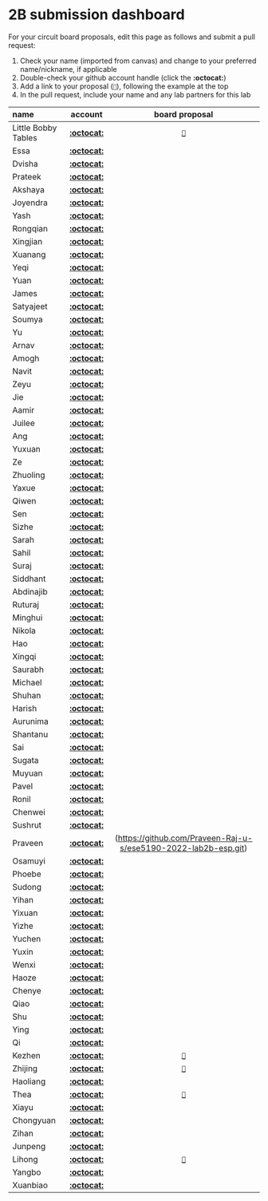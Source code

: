 # 2B submission dashboard

For your circuit board proposals, edit this page as follows and submit a pull request:
1. Check your name (imported from canvas) and change to your preferred name/nickname, if applicable
2. Double-check your github account handle (click the **:octocat:**)
3. Add a link to your proposal (`📌`), following the example at the top
4. In the pull request, include your name and any lab partners for this lab


| name                                      | account                                                                                         | board proposal                                                                                                                                          |
| :---------------------------------------- | :---------------------------------------------------------------------------------------------: | :-----------------------------------------------------------------------------------------------------------------------------------------------------: |
| Little Bobby Tables                       | [**:octocat:**](https://xkcd.com/327/)                                                          | [`📌`](https://www.explainxkcd.com/wiki/index.php/Little_Bobby_Tables)                                                                                  |
| Essa                                      | [**:octocat:**](https://github.com/essaalk)                                                     |                                                                                                                                                         |
| Dvisha                                    | [**:octocat:**](https://github.com/dvishab)                                                     |                                                                                                                                                         |
| Prateek                                   | [**:octocat:**](https://github.com/prateekbashista)                                             |                                                                                                                                                         |
| Akshaya                                   | [**:octocat:**](https://github.com/AkshayaBhati)                                                |                                                                                                                                                         |
| Joyendra                                  | [**:octocat:**](https://github.com/joyendra)                                                    |                                                                                                                                                         |
| Yash                                      | [**:octocat:**](https://github.com/yash-mb)                                                     |                                                                                                                                                         |
| Rongqian                                  | [**:octocat:**](https://github.com/WillChan9)                                                   |                                                                                                                                                         |
| Xingjian                                  | [**:octocat:**](https://github.com/AndYmeisterrrrr)                                             |                                                                                                                                                         |
| Xuanang                                   | [**:octocat:**](https://github.com/IndigoQuadratic)                                             |                                                                                                                                                         |
| Yeqi                                      | [**:octocat:**](https://github.com/villyye97)                                                   |                                                                                                                                                         |
| Yuan                                      | [**:octocat:**](https://github.com/ChiYuan9)                                                    |                                                                                                                                                         |
| James                                     | [**:octocat:**](https://github.com/jciardullo)                                                  |                                                                                                                                                         |
| Satyajeet                                 | [**:octocat:**](https://github.com/satyajeetburla)                                              |                                                                                                                                                         |
| Soumya                                    | [**:octocat:**](https://github.com/unlim-int-soumya)                                            |                                                                                                                                                         |
| Yu                                        | [**:octocat:**](https://github.com/skyfall88888)                                                |                                                                                                                                                         |
| Arnav                                     | [**:octocat:**](https://github.com/arnavgadre)                                                  |                                                                                                                                                         |
| Amogh                                     | [**:octocat:**](https://github.com/amoghgajare)                                                 |                                                                                                                                                         |
| Navit                                     | [**:octocat:**](https://github.com/navgill4)                                                    |                                                                                                                                                         |
| Zeyu                                      | [**:octocat:**](https://github.com/zgu74)                                                       |                                                                                                                                                         |
| Jie                                       | [**:octocat:**](https://github.com/katrinaji)                                                   |                                                                                                                                                         |
| Aamir                                     | [**:octocat:**](https://github.com/aamirabbaskhambaty)                                          |                                                                                                                                                         |
| Juilee                                    | [**:octocat:**](https://github.com/JuiUpenn11)                                                  |                                                                                                                                                         |
| Ang                                       | [**:octocat:**](https://github.com/AngLi-00)                                                    |                                                                                                                                                         |
| Yuxuan                                    | [**:octocat:**](https://github.com/Yuxuan-Li295)                                                |                                                                                                                                                         |
| Ze                                        | [**:octocat:**](https://github.com/kop123meter)                                                 |                                                                                                                                                         |
| Zhuoling                                  | [**:octocat:**](https://github.com/Zhuoling11)                                                  |                                                                                                                                                         |
| Yaxue                                     | [**:octocat:**](https://github.com/Maxi0427)                                                    |                                                                                                                                                         |
| Qiwen                                     | [**:octocat:**](https://github.com/Dang0v)                                                      |                                                                                                                                                         |
| Sen                                       | [**:octocat:**](https://github.com/SEN316)                                                      |                                                                                                                                                         |
| Sizhe                                     | [**:octocat:**](https://github.com/MaxMa6150)                                                   |                                                                                                                                                         |
| Sarah                                     | [**:octocat:**](https://github.com/samalott)                                                    |                                                                                                                                                         |
| Sahil                                     | [**:octocat:**](https://github.com/Sahil-M-M)                                                   |                                                                                                                                                         |
| Suraj                                     | [**:octocat:**](https://github.com/SurajMarthy1001)                                             |                                                                                                                                                         |
| Siddhant                                  | [**:octocat:**](https://github.com/Siddmathur14)                                                |                                                                                                                                                         |
| Abdinajib                                 | [**:octocat:**](https://github.com/Abdi1717)                                                    |                                                                                                                                                         |
| Ruturaj                                   | [**:octocat:**](https://github.com/Ruturajn)                                                    |                                                                                                                                                         |
| Minghui                                   | [**:octocat:**](https://github.com/minghuin)                                                    |                                                                                                                                                         |
| Nikola                                    | [**:octocat:**](https://github.com/ndobrad)                                                     |                                                                                                                                                         |
| Hao                                       | [**:octocat:**](https://github.com/ryanhpan)                                                    |                                                                                                                                                         |
| Xingqi                                    | [**:octocat:**](https://github.com/anniepan8215)                                                |                                                                                                                                                         |
| Saurabh                                   | [**:octocat:**](https://github.com/saurabhparulekar24)                                          |                                                                                                                                                         |
| Michael                                   | [**:octocat:**](https://github.com/mvpeters)                                                    |                                                                                                                                                         |
| Shuhan                                    | [**:octocat:**](https://github.com/QSHANSSS)                                                    |                                                                                                                                                         |
| Harish                                    | [**:octocat:**](https://github.com/harishramesh98)                                              |                                                                                                                                                         |
| Aurunima                                  | [**:octocat:**](https://github.com/Aurunima)                                                    |                                                                                                                                                         |
| Shantanu                                  | [**:octocat:**](https://github.com/Shantykins)                                                  |                                                                                                                                                         |
| Sai                                       | [**:octocat:**](https://github.com/koushik-sss)                                                 |                                                                                                                                                         |
| Sugata                                    | [**:octocat:**](https://github.com/sugahiraeth)                                                 |                                                                                                                                                         |
| Muyuan                                    | [**:octocat:**](https://github.com/ILandingI)                                                   |                                                                                                                                                         |
| Pavel                                     | [**:octocat:**](https://github.com/pashashusharin)                                              |                                                                                                                                                         |
| Ronil                                     | [**:octocat:**](https://github.com/ronils428)                                                   |                                                                                                                                                         |
| Chenwei                                   | [**:octocat:**](https://github.com/Chenwei-Tang)                                                |                                                                                                                                                         |
| Sushrut                                   | [**:octocat:**](https://github.com/sushrut-upenn)                                               |                                                                                                                                                         |
| Praveen                                   | [**:octocat:**](https://github.com/Praveen-Raj-u-s)                                             | (https://github.com/Praveen-Raj-u-s/ese5190-2022-lab2b-esp.git)                                                                                                                                                        |
| Osamuyi                                   | [**:octocat:**](https://github.com/Osamuyi97)                                                   |                                                                                                                                                         |
| Phoebe                                    | [**:octocat:**](https://github.com/Phoebe-www)                                                  |                                                                                                                                                         |
| Sudong                                    | [**:octocat:**](https://github.com/sudong-wang)                                                 |                                                                                                                                                         |
| Yihan                                     | [**:octocat:**](https://github.com/WenyuWang1)                                                  |                                                                                                                                                         |
| Yixuan                                    | [**:octocat:**](https://github.com/Sharonun)                                                    |                                                                                                                                                         |
| Yizhe                                     | [**:octocat:**](https://github.com/ApolloW1)                                                    |                                                                                                                                                         |
| Yuchen                                    | [**:octocat:**](https://github.com/YuchenWang0303)                                              |                                                                                                                                                         |
| Yuxin                                     | [**:octocat:**](https://github.com/Ariiees)                                                     |                                                                                                                                                         |
| Wenxi                                     | [**:octocat:**](https://github.com/wenxiwei00)                                                  |                                                                                                                                                         |
| Haoze                                     | [**:octocat:**](https://github.com/TomGoh)                                                      |                                                                                                                                                         |
| Chenye                                    | [**:octocat:**](https://github.com/xcyxcyxcyxcy)                                                |                                                                                                                                                         |
| Qiao                                      | [**:octocat:**](https://github.com/23qiaoqiaoo)                                                 |                                                                                                                                                         |
| Shu                                       | [**:octocat:**](https://github.com/shux3)                                                       |                                                                                                                                                         |
| Ying                                      | [**:octocat:**](https://github.com/real-YingXu)                                                 |                                                                                                                                                         |
| Qi                                        | [**:octocat:**](https://github.com/sueqixue)                                                    |                                                                                                                                                         |
| Kezhen                                    | [**:octocat:**](https://github.com/akiyamask)                                                   | [`📌`](https://github.com/akiyamask/Proposal-519/blob/main/README.md)                                                                                   |
| Zhijing                                   | [**:octocat:**](https://github.com/ZhijingY)                                                    | [`📌`](https://github.com/ZhijingY/ESE519_Lab2B/blob/main/README.md)                                                                                     |                                                                   |
| Haoliang                                  | [**:octocat:**](https://github.com/HaoliangYou)                                                 |                                                                                                                                                         |
| Thea                                      | [**:octocat:**](https://github.com/Thea-E)                                                      |[`📌`](https://docs.google.com/document/d/1-GNJAQVkn35uTLNDhJ7taiKcqtca-plt31z2pwUq-nw/edit?usp=sharing)                                               |   
| Xiayu                                     | [**:octocat:**](https://github.com/Xiaayu)                                                      |                                                                                                                                                         |
| Chongyuan                                 | [**:octocat:**](https://github.com/Ryan66666)                                                   |                                                                                                                                                         |
| Zihan                                     | [**:octocat:**](https://github.com/zizhanghan)                                                  |                                                                                                                                                         |
| Junpeng                                   | [**:octocat:**](https://github.com/PZZ97)                                                       |                                                                                                                                                         |
| Lihong                                    | [**:octocat:**](https://github.com/lihzhao14)                                                   | [`📌`](https://github.com/lihzhao14/ese-5190-lab2-B/blob/main/Proposal.md)                                                                           |
| Yangbo                                    | [**:octocat:**](https://github.com/yangbozh)                                                    |                                                                                                                                                         |
| Xuanbiao                                  | [**:octocat:**](https://github.com/AkoZhu)                                                      |                                                                                                                                                         |
